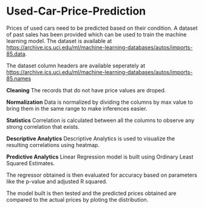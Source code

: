 # Used-Car-Price-Prediction

Prices of used cars need to be predicted based on their condition. A dataset of past sales has been provided which can be used to train the machine learning model. The dataset is available at https://archive.ics.uci.edu/ml/machine-learning-databases/autos/imports-85.data.

The dataset column headers are available seperately at https://archive.ics.uci.edu/ml/machine-learning-databases/autos/imports-85.names

**Cleaning** 
The records that do not have price values are droped.

**Normalization** 
Data is normalized by dividing the columns by max value to bring them in the same range to make inferences easier.

**Statistics**
Correlation is calculated between all the columns to observe any strong correlation that exists.

**Descriptive Analytics**
Descriptive Analytics is used to visualize the resulting correlations using heatmap.

**Predictive Analytics**
Linear Regression model is built using Ordinary Least Squared Estimates.

The regressor obtained is then evaluated for accuracy based on parameters like the p-value and adjusted R squared.

The model built is then tested and the predicted prices obtained are compared to the actual prices by ploting the distribution.








